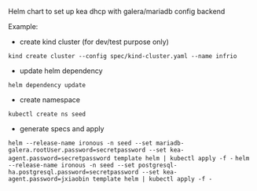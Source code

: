 Helm chart to set up kea dhcp with galera/mariadb config backend

Example:

- create kind cluster (for dev/test purpose only)

`kind create cluster --config spec/kind-cluster.yaml --name infrio`

- update helm dependency

` helm dependency update `

- create namespace

`kubectl create ns seed`

- generate specs and apply

`helm --release-name ironous -n seed --set mariadb-galera.rootUser.password=secretpassword --set kea-agent.password=secretpassword template helm | kubectl apply -f -`
`helm --release-name ironous -n seed --set postgresql-ha.postgresql.password=secretpassword --set kea-agent.password=jxiaobin template helm | kubectl apply -f -`
